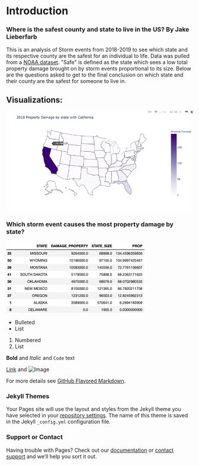 # Introduction
### Where is the safest county and state to live in the US?  By Jake Lieberfarb
This is an analysis of Storm events from 2018-2019 to see which state and its respective county are the safest for an individual to life. Data was pulled from a [NOAA dataset](https://www.ncdc.noaa.gov/stormevents/ftp.jsp). "Safe" is defined as the state which sees a low total property damage brought on by storm events proportional to its size. Below are the questions asked to get to the final conclusion on which state and their county are the safest for someone to live in. 

## Visualizations:

<img src="Screen Shot 2020-11-09 at 5.23.55 PM.png" alt="Image n/a"/>


### Which storm event causes the most property damage by state? 

<img src="1_2018 Proportion of damages and State size.png" alt="Image n/a"/>


- Bulleted
- List

1. Numbered
2. List

**Bold** and _Italic_ and `Code` text



[Link](url) and ![Image](src)


For more details see [GitHub Flavored Markdown](https://guides.github.com/features/mastering-markdown/).

### Jekyll Themes

Your Pages site will use the layout and styles from the Jekyll theme you have selected in your [repository settings](https://github.com/Jcolt2997/DATS-6103-Individual-Project-2-Jake-Lieberfarb/settings). The name of this theme is saved in the Jekyll `_config.yml` configuration file.

### Support or Contact

Having trouble with Pages? Check out our [documentation](https://docs.github.com/categories/github-pages-basics/) or [contact support](https://github.com/contact) and we’ll help you sort it out.
